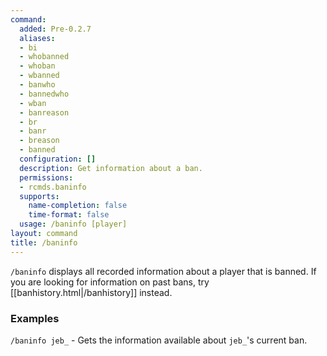 ```yaml
---
command:
  added: Pre-0.2.7
  aliases:
  - bi
  - whobanned
  - whoban
  - wbanned
  - banwho
  - bannedwho
  - wban
  - banreason
  - br
  - banr
  - breason
  - banned
  configuration: []
  description: Get information about a ban.
  permissions:
  - rcmds.baninfo
  supports:
    name-completion: false
    time-format: false
  usage: /baninfo [player]
layout: command
title: /baninfo
---
```


```/baninfo``` displays all recorded information about a player that is banned. If you are looking for information on
past bans, try [[banhistory.html|/banhistory]] instead.

### Examples 

```/baninfo jeb_``` - Gets the information available about ```jeb_```'s current ban.

